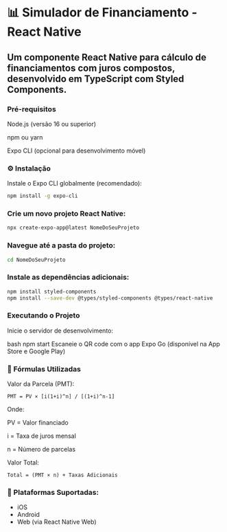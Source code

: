 # 📊 Simulador de Financiamento - React Native
## Um componente React Native para cálculo de financiamentos com juros compostos, desenvolvido em TypeScript com Styled Components.

### Pré-requisitos
Node.js (versão 16 ou superior)

npm ou yarn

Expo CLI (opcional para desenvolvimento móvel)

### ⚙️ Instalação
Instale o Expo CLI globalmente (recomendado):

```bash
npm install -g expo-cli
```

### Crie um novo projeto React Native:

```bash
npx create-expo-app@latest NomeDoSeuProjeto
```

### Navegue até a pasta do projeto:

```bash
cd NomeDoSeuProjeto
```

### Instale as dependências adicionais:

```bash
npm install styled-components
npm install --save-dev @types/styled-components @types/react-native
```

 ### Executando o Projeto
Inicie o servidor de desenvolvimento:

bash
npm start
Escaneie o QR code com o app Expo Go (disponível na App Store e Google Play)


### 🧮 Fórmulas Utilizadas
Valor da Parcela (PMT):

```text
PMT = PV × [i(1+i)^n] / [(1+i)^n-1]
```

Onde:

PV = Valor financiado

i = Taxa de juros mensal

n = Número de parcelas

Valor Total:

```text
Total = (PMT × n) + Taxas Adicionais
```

### 📱 Plataformas Suportadas:
- iOS
- Android
- Web (via React Native Web)
